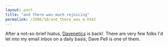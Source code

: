 ```yaml
---
layout: post
title: "and there was much rejoicing"
permalink: /2006/10/and_there_was_m.html
---
```


<p>After a not-so-brief hiatus, <a href="http://www.davenetics.com/">Davenetics</a> is back!&nbsp; There are very few folks I'd let into my email inbox on a daily basis; Dave Pell is one of them.<br /></p>


